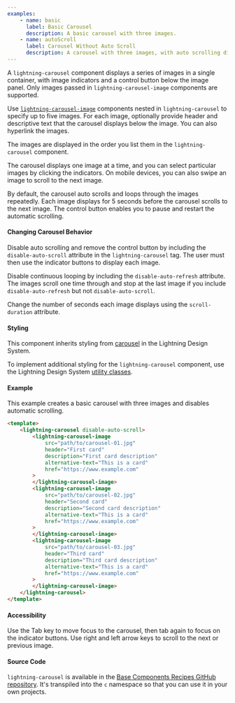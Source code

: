 ```yaml
---
examples:
    - name: basic
      label: Basic Carousel
      description: A basic carousel with three images.
    - name: autoScroll
      label: Carousel Without Auto Scroll
      description: A carousel with three images, with auto scrolling disabled.
---
```


A `lightning-carousel` component displays a series of images in a single
container, with image indicators and a control button
below the image panel. Only images passed in `lightning-carousel-image`
components are supported.

Use [`lightning-carousel-image`](bundle/lightning-carousel-image/documentation)
components nested in `lightning-carousel` to specify
up to five images. For each image, optionally provide header and descriptive text
that the carousel displays below the image. You can also hyperlink the images.

The images are displayed in the order you list them in the `lightning-carousel` component.

The carousel displays one image at a time, and you can select particular
images by clicking the indicators. On mobile devices, you can
also swipe an image to scroll to the next image.

By default, the carousel auto scrolls and loops through the images repeatedly.
Each image displays for 5 seconds before the carousel scrolls to the next image.
The control button enables you to pause and restart the automatic scrolling.

#### Changing Carousel Behavior

Disable auto scrolling and remove the control button by including the
`disable-auto-scroll` attribute in the `lightning-carousel` tag. The user
must then use the indicator buttons to display each image.

Disable continuous looping by including the `disable-auto-refresh` attribute. The
images scroll one time through and stop at the last image if you include `disable-auto-refresh`
but not `disable-auto-scroll`.

Change the number of seconds each image displays using the `scroll-duration` attribute.

#### Styling

This component inherits styling from
[carousel](https://www.lightningdesignsystem.com/components/carousel) in the
Lightning Design System.

To implement additional styling for the `lightning-carousel` component, use the Lightning Design
System [utility classes](https://www.lightningdesignsystem.com/utilities/alignment/).

#### Example

This example creates a basic carousel with three images and disables automatic scrolling.

```html
<template>
    <lightning-carousel disable-auto-scroll>
        <lightning-carousel-image
            src="path/to/carousel-01.jpg"
            header="First card"
            description="First card description"
            alternative-text="This is a card"
            href="https://www.example.com"
        >
        </lightning-carousel-image>
        <lightning-carousel-image
            src="path/to/carousel-02.jpg"
            header="Second card"
            description="Second card description"
            alternative-text="This is a card"
            href="https://www.example.com"
        >
        </lightning-carousel-image>
        <lightning-carousel-image
            src="path/to/carousel-03.jpg"
            header="Third card"
            description="Third card description"
            alternative-text="This is a card"
            href="https://www.example.com"
        >
        </lightning-carousel-image>
    </lightning-carousel>
</template>
```

#### Accessibility

Use the Tab key to move focus to the carousel, then tab again to focus on the indicator buttons.
Use right and left arrow keys to scroll to the next or previous image.

#### Source Code

`lightning-carousel` is available in the [Base Components Recipes GitHub repository](https://github.com/salesforce/base-components-recipes#documentation). It's transpiled into the `c` namespace so that you can use it in your own projects.
